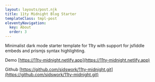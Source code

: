 ```yaml
---
layout: layouts/post.njk
title: 11ty Midnight Blog Starter
templateClass: tmpl-post
eleventyNavigation:
  key: About
  order: 3
---
```


Minimalist dark mode starter template for 11ty with support for jsfiddle embeds and prismjs syntax highlighting.

Demo [https://11ty-midnight.netlify.app](https://11ty-midnight.netlify.app)

Github [https://github.com/sidswork/11ty-midnight.git](https://github.com/sidswork/11ty-midnight.git)
